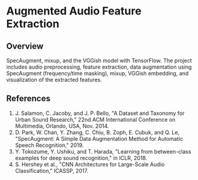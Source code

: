 # Augmented Audio Feature Extraction

## Overview
SpecAugment, mixup, and the VGGish model with TensorFlow. The project includes audio preprocessing, feature extraction, data augmentation using SpecAugment (frequency/time masking), mixup, VGGish embedding, and visualization of the extracted features.

## References
1. J. Salamon, C. Jacoby, and J. P. Bello, "A Dataset and Taxonomy for Urban Sound Research," 22nd ACM International Conference on Multimedia, Orlando, USA, Nov. 2014.
2. D. Park, W. Chan, Y. Zhang, C. Chiu, B. Zoph, E. Cubuk, and Q. Le, "SpecAugment: A Simple Data Augmentation Method for Automatic Speech Recognition," 2019.
3. Y. Tokozume, Y. Ushiku, and T. Harada, "Learning from between-class examples for deep sound recognition," in ICLR, 2018.
4. S. Hershey et al., "CNN Architectures for Large-Scale Audio Classification," ICASSP, 2017.
